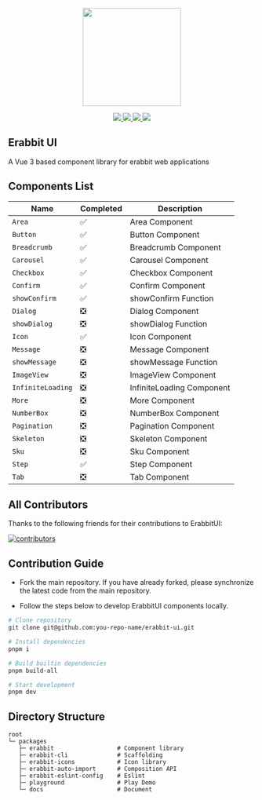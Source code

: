<p align="center">
  <img width="200px" src="https://erabbit-dev.github.io/erabbit-ui/logo.png">
</p>

<p align="center">
  <a href="https://www.npmjs.org/package/erabbit">
    <img src="https://img.shields.io/npm/v/erabbit.svg" />
  </a>
  <a href="https://github.com/erabbit-dev/erabbit">
    <img src="https://img.shields.io/badge/node-%20%3E%3D%2016-47c219" />
  </a>
  <a href="https://npmcharts.com/compare/erabbit?minimal=true">
    <img src="https://img.shields.io/npm/dm/erabbit.svg" />
  </a>
  <a href="https://codecov.io/gh/erabbit-dev/erabbit-ui">
    <img src="https://codecov.io/gh/erabbit-dev/erabbit-ui/branch/main/graph/badge.svg?token=BKSBO2GLZI"/>
  </a>
  <br>
</p>

## Erabbit UI

A Vue 3 based component library for erabbit web applications

## Components List

| Name              | Completed | Description               |
| ----------------- | --------- | ------------------------- |
| `Area`            | ✅        | Area Component            |
| `Button`          | ✅        | Button Component          |
| `Breadcrumb`      | ✅        | Breadcrumb Component      |
| `Carousel`        | ✅        | Carousel Component        |
| `Checkbox`        | ✅        | Checkbox Component        |
| `Confirm`         | ✅        | Confirm Component         |
| `showConfirm`     | ✅        | showConfirm Function      |
| `Dialog`          | ❎        | Dialog Component          |
| `showDialog`      | ❎        | showDialog Function       |
| `Icon`            | ✅        | Icon Component            |
| `Message`         | ❎        | Message Component         |
| `showMessage`     | ❎        | showMessage Function      |
| `ImageView`       | ❎        | ImageView Component       |
| `InfiniteLoading` | ❎        | InfiniteLoading Component |
| `More`            | ❎        | More Component            |
| `NumberBox`       | ❎        | NumberBox Component       |
| `Pagination`      | ❎        | Pagination Component      |
| `Skeleton`        | ❎        | Skeleton Component        |
| `Sku`             | ❎        | Sku Component             |
| `Step`            | ✅        | Step Component            |
| `Tab`             | ❎        | Tab Component             |

## All Contributors

Thanks to the following friends for their contributions to ErabbitUI:

<a href="https://github.com/erabbit-dev/erabbit-ui/graphs/contributors">
  <img src="https://opencollective.com/erabbit/contributors.svg?width=890&button=false" alt="contributors">
</a>

## Contribution Guide

- Fork the main repository. If you have already forked, please synchronize the latest code from the main repository.

- Follow the steps below to develop ErabbitUI components locally.

```sh
# Clone repository
git clone git@github.com:you-repo-name/erabbit-ui.git

# Install dependencies
pnpm i

# Build builtin dependencies
pnpm build-all

# Start development
pnpm dev
```

## Directory Structure

```
root
└─ packages
   ├─ erabbit                  # Component library
   ├─ erabbit-cli              # Scaffolding
   ├─ erabbit-icons            # Icon library
   ├─ erabbit-auto-import      # Composition API
   ├─ erabbit-eslint-config    # Eslint
   ├─ playground               # Play Demo
   └─ docs                     # Document

```
